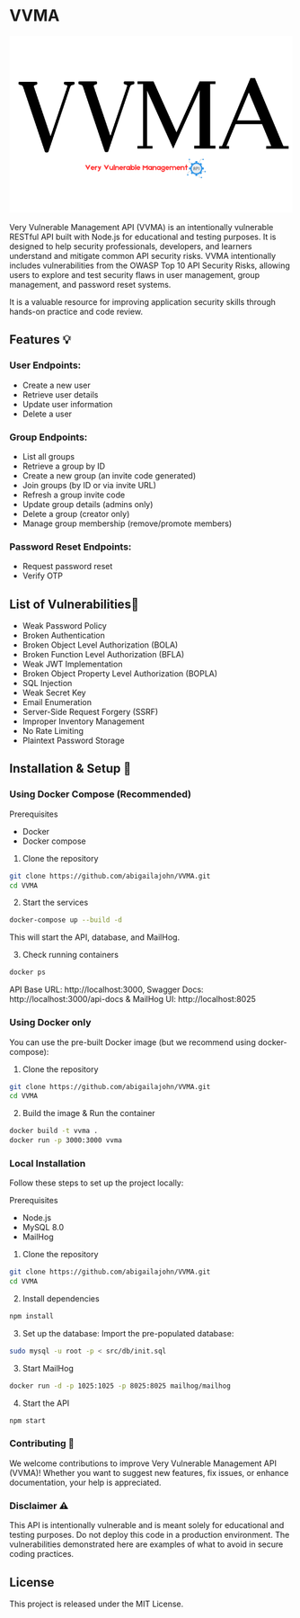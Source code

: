 # VVMA
<p align="center">
<img src="vvma.png" >
</p>

Very Vulnerable Management API (VVMA) is an intentionally vulnerable RESTful API built with Node.js for educational and testing purposes. It is designed to help security professionals, developers, and learners understand and mitigate common API security risks. VVMA intentionally includes vulnerabilities from the OWASP Top 10 API Security Risks, allowing users to explore and test security flaws in user management, group management, and password reset systems.

It is a valuable resource for improving application security skills through hands-on practice and code review.

## Features 💡
### User Endpoints:
- Create a new user
- Retrieve user details
- Update user information
- Delete a user

### Group Endpoints:
- List all groups
- Retrieve a group by ID
- Create a new group (an invite code generated)
- Join groups (by ID or via invite URL)
- Refresh a group invite code
- Update group details (admins only)
- Delete a group (creator only)
- Manage group membership (remove/promote members)

### Password Reset Endpoints:
- Request password reset
- Verify OTP

## List of Vulnerabilities🐞
- Weak Password Policy
- Broken Authentication
- Broken Object Level Authorization (BOLA)
- Broken Function Level Authorization (BFLA)
- Weak JWT Implementation
- Broken Object Property Level Authorization (BOPLA)
- SQL Injection
- Weak Secret Key
- Email Enumeration
- Server-Side Request Forgery (SSRF)
- Improper Inventory Management 
- No Rate Limiting 
- Plaintext Password Storage

## Installation & Setup 🚀

### Using Docker Compose (Recommended)
Prerequisites
- Docker
- Docker compose

1. Clone the repository
```bash
git clone https://github.com/abigailajohn/VVMA.git
cd VVMA
```

2. Start the services
```bash
docker-compose up --build -d 
```
This will start the API, database, and MailHog.

3. Check running containers
```bash
docker ps
```
API Base URL: http://localhost:3000, Swagger Docs: http://localhost:3000/api-docs & MailHog UI: http://localhost:8025


### Using Docker only
You can use the pre-built Docker image (but we recommend using docker-compose):

1. Clone the repository
```bash
git clone https://github.com/abigailajohn/VVMA.git
cd VVMA
```

2. Build the image & Run the container
```bash
docker build -t vvma .
docker run -p 3000:3000 vvma 
```

### Local Installation
Follow these steps to set up the project locally:

Prerequisites
- Node.js 
- MySQL 8.0 
- MailHog

1. Clone the repository
```bash
git clone https://github.com/abigailajohn/VVMA.git
cd VVMA
```

2. Install dependencies
```bash
npm install
```

3. Set up the database:
Import the pre-populated database:
   
```bash
sudo mysql -u root -p < src/db/init.sql
```

3. Start MailHog
```bash
docker run -d -p 1025:1025 -p 8025:8025 mailhog/mailhog
```

4. Start the API
```bash
npm start
```

### Contributing 🤝
We welcome contributions to improve Very Vulnerable Management API (VVMA)! Whether you want to suggest new features, fix issues, or enhance documentation, your help is appreciated.


### Disclaimer ⚠️
This API is intentionally vulnerable and is meant solely for educational and testing purposes. Do not deploy this code in a production environment. The vulnerabilities demonstrated here are examples of what to avoid in secure coding practices.

## License
This project is released under the MIT License.
